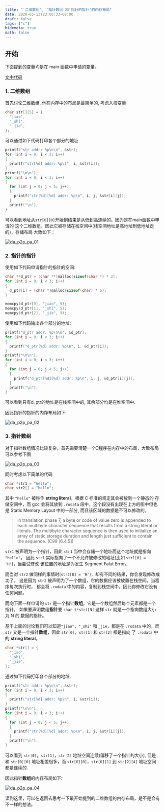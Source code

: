 ```yaml
---
title: "'二维数组', '指针数组'和'指针的指针'的内存布局"
date: 2020-05-13T23:00:33+08:00
draft: false
tags: ["c"]
hidemeta: true
math: false
---
```


## 开始

下面提到的变量均是在 main 函数中申请的变量。

[文中代码](https://github.com/jiaoshijie/code_misc/tree/main/c-like/doubleArray_pointer2pointer)

### 1. 二维数组

首先讨论二维数组, 他在内存中的布局是最简单的, 考虑入校变量

```c
char str[][5] = {
  "jiao",
  "_shi",
  "_jie",
};
```

可以通过如下代码打印各个部分的地址

```c
printf("str addr: %p\n\n", &str);
for (int i = 0; i < 3; i++)
{
  printf("str[%d] addr: %p\t", i, &str[i]);
}
printf("\n\n");
for (int i = 0; i < 3; i++)
{
  for (int j = 0; j < 5; j++)
  {
    printf("str[%d][%d] addr: %p\n", i, j, &str[i][j]);
  }
  printf("\n");
}
```

可以看到地址从`str[0][0]`开始到结束是从低到高连续的。因为是在main函数中申请的
这个二维数组，因此它被存储在栈空间中(栈空间地址是高地址到低地址走的)，存储布局
大致如下：

![da_p2p_pa_01](../../images/da_p2p_pa_01.png#center)

### 2. 指针的指针

使用如下代码申请指针的指针的空间:

```c
char **d_ptr = (char **)malloc(sizeof(char *) * 3);
for (int i = 0; i < 3; i++)
{
  d_ptr[i] = (char *)malloc(sizeof(char) * 5);
}

memcpy(d_ptr[0], "jiao", 5);
memcpy(d_ptr[1], "_shi", 5);
memcpy(d_ptr[2], "_jie", 5);
```

使用如下代码输出各个部分的地址:

```c
printf("d_ptr addr: %p\n\n", &d_ptr);
for (int i = 0; i < 3; i++)
{
  printf("d_ptr[%d] addr: %p\n", i, &d_ptr[i]);
}
printf("\n\n");
for (int i = 0; i < 3; i++)
{
  for (int j = 0; j < 5; j++)
  {
    printf("d_ptr[%d][%d] addr: %p\n", i, j, &d_ptr[i][j]);
  }
  printf("\n");
}
```

可以看到只有d_ptr的地址是在栈空间中的, 其余部分均是在堆空间中.

因此指针的指针的内存布局如下:

![da_p2p_pa_02](../../images/da_p2p_pa_02.png#center)

### 3. 指针数组

对于指针数组情况比较复杂，首先需要清楚一个C程序在内存中的布局，大致布局可以参考下图

![da_p2p_pa_03](../../images/da_p2p_pa_03.png#center)

同时考虑以下简单的代码

```c
char *str1 = "hello";
char str2[] = "hello";
```

其中 `"hello"` 被称作 **string literal**，根据 C 标准的规定其会被放到一个静态的
存储空间中，而 gcc 会将其放到 `.rodata` 段中，这个段没有出现在上方的图中但也是
Static Memory Layout 中的一部分, 而且该区域的数据是不可以修改的。

> In translation phase 7, a byte or code of value zero is appended to each
> multibyte character sequence that results from a string literal or literals.
> The multibyte character sequence is then used to initialize
> an array of static storage duration and length just sufficient to contain
> the sequence. (C99 [6.4.5])

`str1` 被声明为一个指针，因此 `str1` 当中会存储一个地址而这个地址就是指向 `"hello"`。
因此 `str1` 实际指向了一个不允许被修改的地址(比如 `str1[0] = 'H'`)，当尝试修改
该位置的地址是为发生 Segment Falut Error。

而当对 `str2` 做同样的事情时(`str2[0] = 'H'`)，却有不同的结果，你会发现修改成功了。
这是因为 `str2` 被声明为了一个数组，它的数据应该被放置在栈空间。当程序每次执行时，
都会将 `.rodata` 中的内容，复制到栈空间中，因此你修改它没有任何问题。

而向下面一样申请的 `str` 是一个指针**数组**，它是一个数组然后每个元素都是一个指针，
如果要声明数组**指针**要 `char (*str)[N]` 这样 `str` 就是一个指向数组大小为 N 的
数据的指针。

基于上面的讨论我们可以知道`"jiao"`，`"_shi"` 和 `_jie`，都是在 `.rodata`
中的，而 `str` 又是一个指针**数组**，因此 `str[0]`，`str[1]` 和 `str[2]` 都是指向
了 `.rodata` 中的 **string literal**。

```c
char *str[] = {
  "jiao",
  "_shi",
  "_jie",
};
```

通过如下代码打印各个部分的地址:

```c
printf("str addr: %p\n\n", &str);
for (int i = 0; i < 3; i++)
{
  printf("str[%d] addr: %p\n", i, &str[i]);
}
printf("\n\n");
for (int i = 0; i < 3; i++)
{
  for (int j = 0; j < 5; j++)
  {
    printf("str[%d][%d] addr: %p\n", i, j, &str[i][j]);
  }
  printf("\n");
}
```

可以看到 `str[0]`，`str[1]`，`str[2]` 地址空间连续(偏移了一个指针的大小),
但是和 `str[0][0]` 地址相差很多，而 `str[0][0]`，`str[0][1]` 到 `str[2][4]`
地址空间都是连续的.

因此指针**数组**的内存布局如下:

![da_p2p_pa_04](../../images/da_p2p_pa_04.png#center)

读到这里，可以在返回去思考一下最开始提到的二维数组的内存布局，是不是会有不一样的想法。
